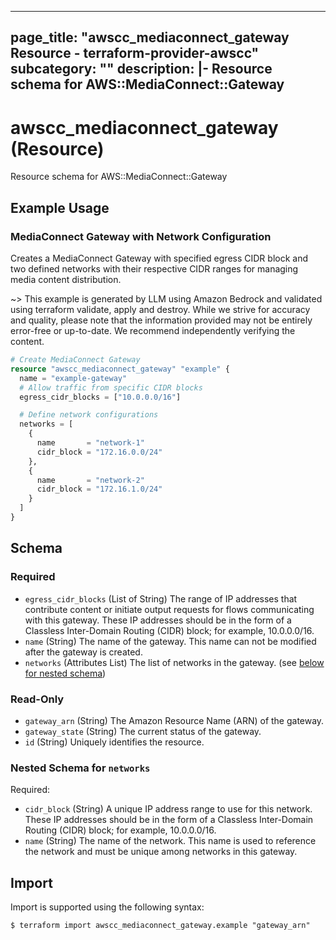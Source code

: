 
---
page_title: "awscc_mediaconnect_gateway Resource - terraform-provider-awscc"
subcategory: ""
description: |-
  Resource schema for AWS::MediaConnect::Gateway
---

# awscc_mediaconnect_gateway (Resource)

Resource schema for AWS::MediaConnect::Gateway

## Example Usage

### MediaConnect Gateway with Network Configuration

Creates a MediaConnect Gateway with specified egress CIDR block and two defined networks with their respective CIDR ranges for managing media content distribution.

~> This example is generated by LLM using Amazon Bedrock and validated using terraform validate, apply and destroy. While we strive for accuracy and quality, please note that the information provided may not be entirely error-free or up-to-date. We recommend independently verifying the content.

```terraform
# Create MediaConnect Gateway
resource "awscc_mediaconnect_gateway" "example" {
  name = "example-gateway"
  # Allow traffic from specific CIDR blocks
  egress_cidr_blocks = ["10.0.0.0/16"]

  # Define network configurations
  networks = [
    {
      name       = "network-1"
      cidr_block = "172.16.0.0/24"
    },
    {
      name       = "network-2"
      cidr_block = "172.16.1.0/24"
    }
  ]
}
```

<!-- schema generated by tfplugindocs -->
## Schema

### Required

- `egress_cidr_blocks` (List of String) The range of IP addresses that contribute content or initiate output requests for flows communicating with this gateway. These IP addresses should be in the form of a Classless Inter-Domain Routing (CIDR) block; for example, 10.0.0.0/16.
- `name` (String) The name of the gateway. This name can not be modified after the gateway is created.
- `networks` (Attributes List) The list of networks in the gateway. (see [below for nested schema](#nestedatt--networks))

### Read-Only

- `gateway_arn` (String) The Amazon Resource Name (ARN) of the gateway.
- `gateway_state` (String) The current status of the gateway.
- `id` (String) Uniquely identifies the resource.

<a id="nestedatt--networks"></a>
### Nested Schema for `networks`

Required:

- `cidr_block` (String) A unique IP address range to use for this network. These IP addresses should be in the form of a Classless Inter-Domain Routing (CIDR) block; for example, 10.0.0.0/16.
- `name` (String) The name of the network. This name is used to reference the network and must be unique among networks in this gateway.

## Import

Import is supported using the following syntax:

```shell
$ terraform import awscc_mediaconnect_gateway.example "gateway_arn"
```
